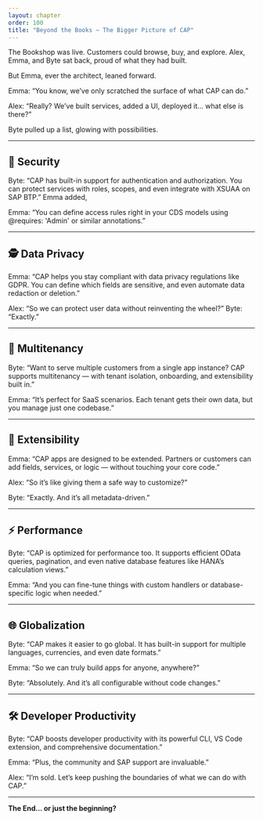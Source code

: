 ```yaml
---
layout: chapter
order: 100
title: "Beyond the Books — The Bigger Picture of CAP"
---
```


The Bookshop was live. Customers could browse, buy, and explore. Alex, Emma, and Byte sat back, proud of what they had built.

But Emma, ever the architect, leaned forward.

Emma: “You know, we’ve only scratched the surface of what CAP can do.”

Alex: “Really? We’ve built services, added a UI, deployed it… what else is there?”

Byte pulled up a list, glowing with possibilities.

---

## 🔐 Security
Byte: “CAP has built-in support for authentication and authorization. You can protect services with roles, scopes, and even integrate with XSUAA on SAP BTP.”
Emma added,

Emma: “You can define access rules right in your CDS models using @requires: 'Admin' or similar annotations.”

---

## 🕵️ Data Privacy
Emma: “CAP helps you stay compliant with data privacy regulations like GDPR. You can define which fields are sensitive, and even automate data redaction or deletion.”

Alex: “So we can protect user data without reinventing the wheel?”
Byte: “Exactly.”

---

## 🏢 Multitenancy
Byte: “Want to serve multiple customers from a single app instance? CAP supports multitenancy — with tenant isolation, onboarding, and extensibility built in.”

Emma: “It’s perfect for SaaS scenarios. Each tenant gets their 
own data, but you manage just one codebase.”

---

## 🧩 Extensibility
Emma: “CAP apps are designed to be extended. Partners or customers can add fields, services, or logic — without touching your core code.”

Alex: “So it’s like giving them a safe way to customize?”

Byte: “Exactly. And it’s all metadata-driven.”

---

## ⚡ Performance
Byte: “CAP is optimized for performance too. It supports efficient OData queries, pagination, and even native database features like HANA’s calculation views.”

Emma: “And you can fine-tune things with custom handlers or database-specific logic when needed.”

---

## 🌐 Globalization
Byte: “CAP makes it easier to go global. It has built-in support for multiple languages, currencies, and even date formats.”

Emma: “So we can truly build apps for anyone, anywhere?”

Byte: “Absolutely. And it’s all configurable without code changes.”

---

## 🛠️ Developer Productivity

Byte: “CAP boosts developer productivity with its powerful CLI, VS Code extension, and comprehensive documentation.”  

Emma: “Plus, the community and SAP support are invaluable.”  

Alex: “I’m sold. Let’s keep pushing the boundaries of what we can do with CAP.”

---

**The End... or just the beginning?**
